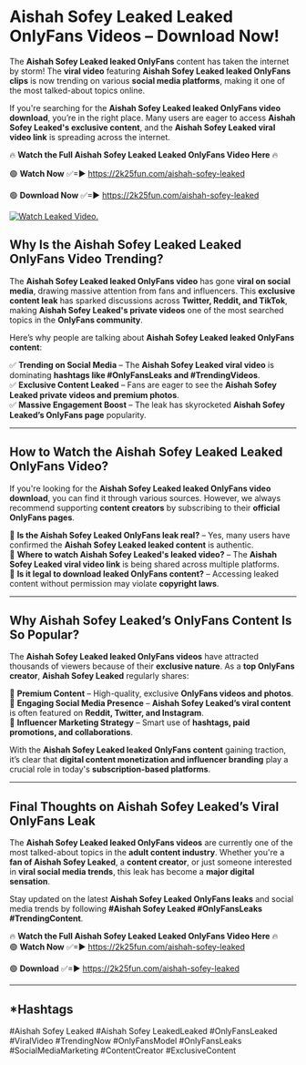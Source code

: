 # Aishah Sofey Leaked Leaked OnlyFans Videos – Download Now!

The **Aishah Sofey Leaked leaked OnlyFans** content has taken the internet by storm! The **viral video** featuring **Aishah Sofey Leaked leaked OnlyFans clips** is now trending on various **social media platforms**, making it one of the most talked-about topics online.  

If you're searching for the **Aishah Sofey Leaked leaked OnlyFans video download**, you’re in the right place. Many users are eager to access **Aishah Sofey Leaked's exclusive content**, and the **Aishah Sofey Leaked viral video link** is spreading across the internet.  

🔥 **Watch the Full Aishah Sofey Leaked Leaked OnlyFans Video Here** 🔥  

🟢 **Watch Now** ✅=► https://2k25fun.com/aishah-sofey-leaked

🟢 **Download Now** ✅=► https://2k25fun.com/aishah-sofey-leaked

[![Watch Leaked Video.](https://miro.medium.com/v2/resize:fit:828/format:webp/1*cilzJN44JGOrTw9NJCrNHA.gif "Watch Leaked Video")](https://2k25fun.com/aishah-sofey-leaked)

## **Why Is the Aishah Sofey Leaked Leaked OnlyFans Video Trending?**  

The **Aishah Sofey Leaked leaked OnlyFans video** has gone **viral on social media**, drawing massive attention from fans and influencers. This **exclusive content leak** has sparked discussions across **Twitter, Reddit, and TikTok**, making **Aishah Sofey Leaked's private videos** one of the most searched topics in the **OnlyFans community**.  

Here’s why people are talking about **Aishah Sofey Leaked leaked OnlyFans content**:  

✅ **Trending on Social Media** – The **Aishah Sofey Leaked viral video** is dominating **hashtags like #OnlyFansLeaks and #TrendingVideos**.  
✅ **Exclusive Content Leaked** – Fans are eager to see the **Aishah Sofey Leaked private videos and premium photos**.  
✅ **Massive Engagement Boost** – The leak has skyrocketed **Aishah Sofey Leaked’s OnlyFans page** popularity.  

---

## **How to Watch the Aishah Sofey Leaked Leaked OnlyFans Video?**  

If you're looking for the **Aishah Sofey Leaked leaked OnlyFans video download**, you can find it through various sources. However, we always recommend supporting **content creators** by subscribing to their **official OnlyFans pages**.  

🔹 **Is the Aishah Sofey Leaked OnlyFans leak real?** – Yes, many users have confirmed the **Aishah Sofey Leaked leaked content** is authentic.  
🔹 **Where to watch Aishah Sofey Leaked's leaked video?** – The **Aishah Sofey Leaked viral video link** is being shared across multiple platforms.  
🔹 **Is it legal to download leaked OnlyFans content?** – Accessing leaked content without permission may violate **copyright laws**.  

---

## **Why Aishah Sofey Leaked’s OnlyFans Content Is So Popular?**  

The **Aishah Sofey Leaked leaked OnlyFans videos** have attracted thousands of viewers because of their **exclusive nature**. As a **top OnlyFans creator**, **Aishah Sofey Leaked** regularly shares:  

📌 **Premium Content** – High-quality, exclusive **OnlyFans videos and photos**.  
📌 **Engaging Social Media Presence** – **Aishah Sofey Leaked’s viral content** is often featured on **Reddit, Twitter, and Instagram**.  
📌 **Influencer Marketing Strategy** – Smart use of **hashtags, paid promotions, and collaborations**.  

With the **Aishah Sofey Leaked leaked OnlyFans content** gaining traction, it’s clear that **digital content monetization and influencer branding** play a crucial role in today's **subscription-based platforms**.  

---

## **Final Thoughts on Aishah Sofey Leaked’s Viral OnlyFans Leak**  

The **Aishah Sofey Leaked leaked OnlyFans videos** are currently one of the most talked-about topics in the **adult content industry**. Whether you're a **fan of Aishah Sofey Leaked**, a **content creator**, or just someone interested in **viral social media trends**, this leak has become a **major digital sensation**.  

Stay updated on the latest **Aishah Sofey Leaked OnlyFans leaks** and social media trends by following **#Aishah Sofey Leaked #OnlyFansLeaks #TrendingContent**.  

🔥 **Watch the Full Aishah Sofey Leaked Leaked OnlyFans Video Here** 🔥  
🟢 **Watch Now** ✅=► https://2k25fun.com/aishah-sofey-leaked

🟢 **Download** ✅=► https://2k25fun.com/aishah-sofey-leaked

---

## *Hashtags
#Aishah Sofey Leaked #Aishah Sofey LeakedLeaked #OnlyFansLeaked #ViralVideo #TrendingNow #OnlyFansModel #OnlyFansLeaks #SocialMediaMarketing #ContentCreator #ExclusiveContent  